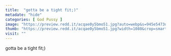 ```yaml
---
title:  "gotta be a tight fit;)"
metadate: "hide"
categories: [ God Pussy ]
image: "https://preview.redd.it/acqae0y5bmo51.jpg?auto=webp&s=945e5473dcc80d844c7dbd31407363995ac8186e"
thumb: "https://preview.redd.it/acqae0y5bmo51.jpg?width=1080&crop=smart&auto=webp&s=ada2581b78e7b845b87663e19f3e6e8dc5e4fd49"
visit: ""
---
```

gotta be a tight fit;)
